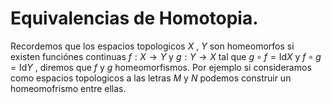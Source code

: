 # Equivalencias de Homotopia. 


Recordemos que los espacios topologicos $X$ , $Y$ son homeomorfos si existen funciónes continuas $f:X \to Y$ y $g:Y\to X$ tal que $g\circ f=\text{Id}{X}$ y $f\circ g=\text{Id}{Y}$ , diremos que $f$ y $g$ homeomorfismos. Por ejemplo si consideramos como espacios topologicos a las letras $M$ y $N$ podemos construir un homeomofrismo entre ellas. 
